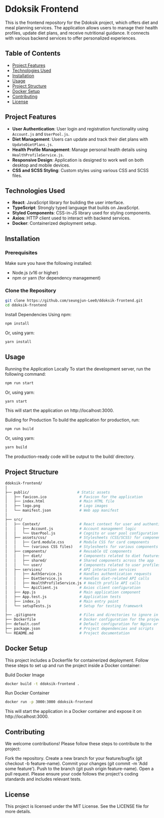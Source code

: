 # Ddoksik Frontend

This is the frontend repository for the Ddoksik project, which offers diet and meal planning services. The application allows users to manage their health profiles, update diet plans, and receive nutritional guidance. It connects with various backend services to offer personalized experiences.

## Table of Contents

- [Project Features](#project-features)
- [Technologies Used](#technologies-used)
- [Installation](#installation)
- [Usage](#usage)
- [Project Structure](#project-structure)
- [Docker Setup](#docker-setup)
- [Contributing](#contributing)
- [License](#license)

## Project Features

- **User Authentication**: User login and registration functionality using `Account.js` and `UserPool.js`.
- **Diet Management**: Users can update and track their diet plans with `UpdateDietPlans.js`.
- **Health Profile Management**: Manage personal health details using `HealthProfileService.js`.
- **Responsive Design**: Application is designed to work well on both desktop and mobile devices.
- **CSS and SCSS Styling**: Custom styles using various CSS and SCSS files.

## Technologies Used

- **React**: JavaScript library for building the user interface.
- **TypeScript**: Strongly typed language that builds on JavaScript.
- **Styled Components**: CSS-in-JS library used for styling components.
- **Axios**: HTTP client used to interact with backend services.
- **Docker**: Containerized deployment setup.

## Installation

### Prerequisites

Make sure you have the following installed:

- Node.js (v16 or higher)
- npm or yarn (for dependency management)

### Clone the Repository

```bash
git clone https://github.com/seungjun-Lee0/ddoksik-frontend.git
cd ddoksik-frontend
```

Install Dependencies
Using npm:

```bash
npm install
```
Or, using yarn:

```bash
yarn install
```
## Usage
Running the Application Locally
To start the development server, run the following command:

```bash
npm run start
```
Or, using yarn:

```bash
yarn start
```
This will start the application on http://localhost:3000.

Building for Production
To build the application for production, run:

```bash
npm run build
```
Or, using yarn:

```bash
yarn build
```
The production-ready code will be output to the build/ directory.

## Project Structure
```graphql
ddoksik-frontend/
│
├── public/                      # Static assets
│   ├── favicon.ico               # Favicon for the application
│   ├── index.html                # Main HTML file
│   ├── logo.png                  # Logo images
│   └── manifest.json             # Web app manifest
│
├── src/
│   ├── Context/                  # React context for user and authentication management
│   │   ├── Account.js            # Account management logic
│   │   └── UserPool.js           # Cognito or user pool configuration
│   ├── assets/css/               # Stylesheets (CSS/SCSS) for components
│   │   ├── Card.module.css       # Module CSS for card components
│   │   └── (various CSS files)   # Stylesheets for various components
│   ├── components/               # Reusable UI components
│   │   ├── diet/                 # Components related to diet features
│   │   ├── shared/               # Shared components across the app
│   │   └── user/                 # Components related to user profiles
│   ├── services/                 # API interaction services
│   │   ├── AuthService.js        # Handles authentication requests
│   │   ├── DietService.js        # Handles diet-related API calls
│   │   ├── HealthProfileService.js # Health profile API calls
│   │   └── ApiClient.js          # Axios client configuration
│   ├── App.js                    # Main application component
│   ├── App.test.js               # Application tests
│   ├── index.js                  # Main entry point
│   └── setupTests.js             # Setup for testing framework
│
├── .gitignore                    # Files and directories to ignore in Git
├── Dockerfile                    # Docker configuration for the project
├── default.conf                  # Default configuration for Nginx or web server
├── package.json                  # Project dependencies and scripts
└── README.md                     # Project documentation
```
## Docker Setup
This project includes a Dockerfile for containerized deployment. Follow these steps to set up and run the project inside a Docker container:

Build Docker Image
```bash
docker build -t ddoksik-frontend .
```
Run Docker Container
```bash
docker run -p 3000:3000 ddoksik-frontend
```
This will start the application in a Docker container and expose it on http://localhost:3000.

## Contributing
We welcome contributions! Please follow these steps to contribute to the project:

Fork the repository.
Create a new branch for your feature/bugfix (git checkout -b feature-name).
Commit your changes (git commit -m 'Add some feature').
Push to the branch (git push origin feature-name).
Open a pull request.
Please ensure your code follows the project's coding standards and includes relevant tests.

## License
This project is licensed under the MIT License. See the LICENSE file for more details.
